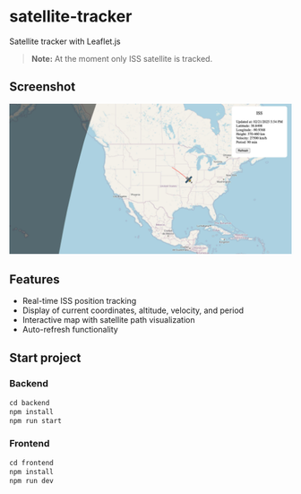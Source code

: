 # satellite-tracker

Satellite tracker with Leaflet.js

> **Note:** At the moment only ISS satellite is tracked.

## Screenshot

![Satellite Tracker Screenshot](screenshot.jpg)

## Features

- Real-time ISS position tracking
- Display of current coordinates, altitude, velocity, and period
- Interactive map with satellite path visualization
- Auto-refresh functionality

## Start project

### Backend

```
cd backend
npm install
npm run start
```

### Frontend

```
cd frontend
npm install
npm run dev
```
